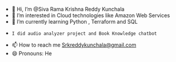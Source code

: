 - 👋 Hi, I’m @Siva Rama Krishna Reddy Kunchala
- 👀 I’m interested in Cloud technologies like Amazon Web Services
- 🌱 I’m currently learning Python , Terraform and SQL
-     I did audio analyzer project and Book Knowledge chatbot 
- 📫 How to reach me Srkreddykunchala@gmail.com
- 😄 Pronouns: He

<!---
siva-rama-krishna-reddy18/siva-rama-krishna-reddy18 is a ✨ special ✨ repository because its `README.md` (this file) appears on your GitHub profile.
You can click the Preview link to take a look at your changes.
--->
